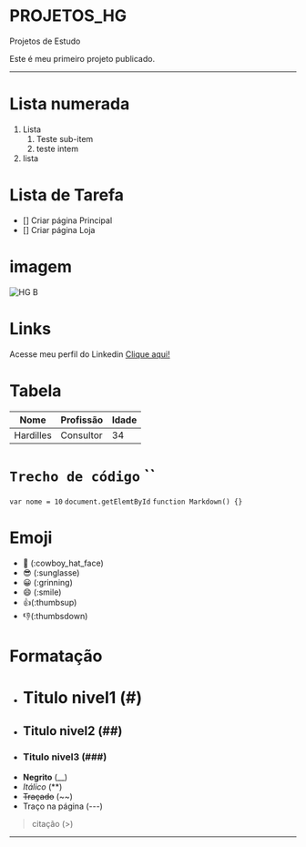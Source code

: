 # PROJETOS_HG
Projetos de Estudo

Este é meu primeiro projeto publicado.

---

# Lista numerada

1. Lista
   1. Teste sub-item
   2. teste intem
2. lista

# Lista de Tarefa

- [] Criar página Principal
- [] Criar página Loja

# imagem

![HG B](https://github.com/Hardilles/PROJETOS_HG/assets/156366109/accca079-3d2b-4761-bd1d-09884dfe1764)

# Links

Acesse meu perfil do Linkedin [Clique aqui!](https://www.linkedin.com/in/hardillesgermano/)

# Tabela

Nome | Profissão | Idade
---|---|---
Hardilles | Consultor | 34 

# `Trecho de código` ``

`var nome = 10`
`document.getElemtById`
`function Markdown() {}`

# Emoji

- 🤠 (:cowboy_hat_face)
- 😎 (:sunglasse)
- 😀 (:grinning)
- 😄 (:smile)
- 👍(:thumbsup)
- 👎(:thumbsdown)

# Formatação

- # Titulo nivel1 (#)
- ## Titulo nivel2 (##)
- ### Titulo nivel3 (###)
- __Negrito__ (__)
- *Itálico* (**)
- ~~Traçado~~ (~~)
- Traço na página (---)
> citação (>)
--- 


